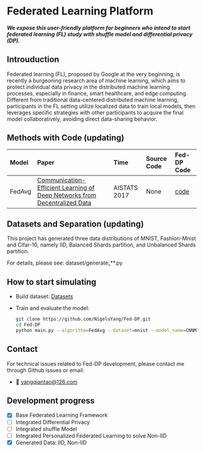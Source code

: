 # Federated Learning Platform

***We expose this user-friendly platform for beginners who intend to start federated learning (FL) study with shuffle model and differential privacy (DP).*** 


## Introuduction
Federated learning (FL), proposed by Google at the very beginning, is recently a burgeoning research area of machine 
learning, which aims to protect individual data privacy in the distributed machine learning processes, especially in 
finance, smart healthcare, and edge computing. Different from traditional data-centered distributed machine learning, 
participants in the FL setting utilize localized data to train local models, then leverages specific strategies with 
other participants to acquire the final model collaboratively, avoiding direct data-sharing behavior.


## Methods with Code (updating)
| Model     | Paper                                                                                                                          | Time          | Source Code | Fed-DP Code       |
|:----------|:-------------------------------------------------------------------------------------------------------------------------------|:--------------|:------------|:------------------|
| FedAvg    | [Communication-Efficient Learning of Deep Networks from Decentralized Data](http://proceedings.mlr.press/v54/mcmahan17a.html)  | AISTATS 2017  | None        | [code](./main.py) |


## Datasets and Separation (updating)
This project has generated three data distributions of MNIST, Fashion-Mnist and Cifar-10, namely IID, Balanced Shards 
partition, and Unbalanced Shards partition.

For details, please see: dataset/generate_**.py


## How to start simulating
- Build dataset: [Datasets](#Datasets-and-Separation-(updating))

- Train and evaluate the model:
    ```bash
    git clone https://github.com/NigeloYang/Fed-DP.git
    cd Fed-DP
    python main.py --algorithm=FedAvg --dataset=mnist --model_name=CNNMnist1 --model=CNNMnist1 # for FedAvg and MNIST
    ```


## Contact
For technical issues related to Fed-DP development, please contact me through Github issues or email:
- 📧 yangqiantao@126.com


## Development progress
- [x] Base Federated Learning Framework
- [ ] Integrated Differential Privacy
- [ ] Integrated shuffle Model
- [ ] Integrated Personalized Federated Learning to solve Non-IID
- [x] Generated Data: IID, Non-IID